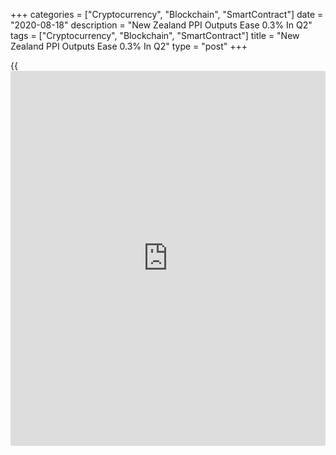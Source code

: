 +++
categories = ["Cryptocurrency", "Blockchain", "SmartContract"]
date = "2020-08-18"
description = "New Zealand PPI Outputs Ease 0.3% In Q2"
tags = ["Cryptocurrency", "Blockchain", "SmartContract"]
title = "New Zealand PPI Outputs Ease 0.3% In Q2"
type = "post"
+++

{{<iframe id="large-banner" src="https://www.bounty.group/#slide=3.0" width="100%" height="600" scrolling="no" style="border: 0px solid rgb(216, 221, 230); border-radius: 3px;">}}

Output producer prices in New Zealand were down 0.3 percent on quarter,
Statistics New Zealand said on Wednesday, following the 0.1 percent
increase in the previous three months.

Input producer prices sank 1.0 percent on quarter after dipping 0.3
percent in the three months prior.

On a yearly basis, outputs were up 1.5 percent and inputs eased 0.1
percent.

Farm expenses fell 0.1 percent on quarter and rose 0.7 percent on year,
while the capital goods price index gained 0.3 percent on quarter and
2.3 percent on year.

Salaries and wages rose 0.2 percent on quarter and 2.1 percent on year,
while prices paid by consumers shed 0.5 percent on quarter and climbed
1.5 percent on year.

For comments and feedback [contact](https://www.playgroundfx.com/contact/): editorial@rtt[news](https://www.letsplayfx.com/blog/forex-news-website/).com

[Economic News][1]

 **What parts of the world are seeing the best (and worst) economic
performances lately? Click[here][2] to check out our [Econ Scorecard][2]
and find out! See up-to-the-moment [ranking](https://www.playgroundfx.com/blog/crypto-exchange-ranking/)s for the best and worst
performers in [GDP][3], [unemployment rate][4], [inflation][5] and much
more.**

   1. www.rtt[news](https://www.letsplayfx.com/blog/forex-news-website/).com/Content/EconomicNews.aspx
   2. www.rtt[news](https://www.letsplayfx.com/blog/forex-news-website/).com/economic-scorecard/world-rank/retail-sales/highest-performance.aspx
   3. www.rtt[news](https://www.letsplayfx.com/blog/forex-news-website/).com/economic-scorecard/world-rank/GDP/highest-performance.aspx
   4. www.rtt[news](https://www.letsplayfx.com/blog/forex-news-website/).com/economic-scorecard/world-rank/unemployment-rate/lowest-performance.aspx
   5. www.rtt[news](https://www.letsplayfx.com/blog/forex-news-website/).com/economic-scorecard/world-rank/CPI/highest-performance.aspx